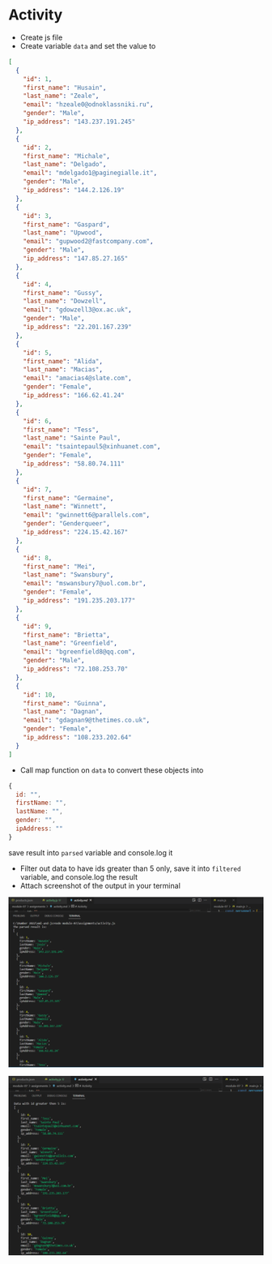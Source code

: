 # Activity

- Create js file
- Create variable `data` and set the value to

```json
[
  {
    "id": 1,
    "first_name": "Husain",
    "last_name": "Zeale",
    "email": "hzeale0@odnoklassniki.ru",
    "gender": "Male",
    "ip_address": "143.237.191.245"
  },
  {
    "id": 2,
    "first_name": "Michale",
    "last_name": "Delgado",
    "email": "mdelgado1@paginegialle.it",
    "gender": "Male",
    "ip_address": "144.2.126.19"
  },
  {
    "id": 3,
    "first_name": "Gaspard",
    "last_name": "Upwood",
    "email": "gupwood2@fastcompany.com",
    "gender": "Male",
    "ip_address": "147.85.27.165"
  },
  {
    "id": 4,
    "first_name": "Gussy",
    "last_name": "Dowzell",
    "email": "gdowzell3@ox.ac.uk",
    "gender": "Male",
    "ip_address": "22.201.167.239"
  },
  {
    "id": 5,
    "first_name": "Alida",
    "last_name": "Macias",
    "email": "amacias4@slate.com",
    "gender": "Female",
    "ip_address": "166.62.41.24"
  },
  {
    "id": 6,
    "first_name": "Tess",
    "last_name": "Sainte Paul",
    "email": "tsaintepaul5@xinhuanet.com",
    "gender": "Female",
    "ip_address": "58.80.74.111"
  },
  {
    "id": 7,
    "first_name": "Germaine",
    "last_name": "Winnett",
    "email": "gwinnett6@parallels.com",
    "gender": "Genderqueer",
    "ip_address": "224.15.42.167"
  },
  {
    "id": 8,
    "first_name": "Mei",
    "last_name": "Swansbury",
    "email": "mswansbury7@uol.com.br",
    "gender": "Female",
    "ip_address": "191.235.203.177"
  },
  {
    "id": 9,
    "first_name": "Brietta",
    "last_name": "Greenfield",
    "email": "bgreenfield8@qq.com",
    "gender": "Male",
    "ip_address": "72.108.253.70"
  },
  {
    "id": 10,
    "first_name": "Guinna",
    "last_name": "Dagnan",
    "email": "gdagnan9@thetimes.co.uk",
    "gender": "Female",
    "ip_address": "108.233.202.64"
  }
]
```

- Call map function on `data` to convert these objects into

```js
{
  id: "",
  firstName: "",
  lastName: "",
  gender: "",
  ipAddress: ""
}
```

save result into `parsed` variable and console.log it

- Filter out data to have ids greater than 5 only, save it into `filtered` variable, and console.log the result
- Attach screenshot of the output in your terminal

![image info](../assignments/activity_part1.png)

![image info](../assignments/activity_part2.png)